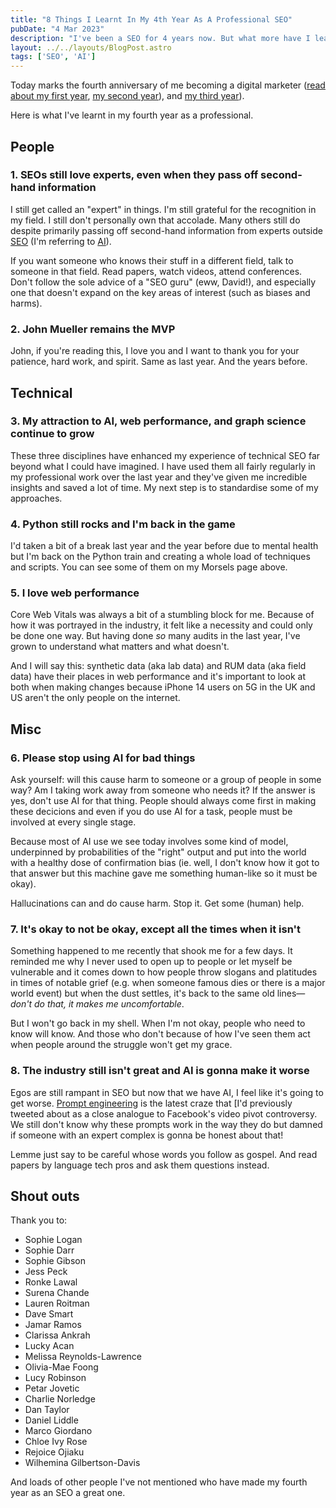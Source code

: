 ```yaml
---
title: "8 Things I Learnt In My 4th Year As A Professional SEO"
pubDate: "4 Mar 2023"
description: "I've been a SEO for 4 years now. But what more have I learnt? I wrote a list of 8 things I've picked up over that period."
layout: ../../layouts/BlogPost.astro
tags: ['SEO', 'AI']
---
```


Today marks the fourth anniversary of me becoming a digital marketer ([read about my first year](/posts/first-year-professional-seo/), [my second year](/posts/second-year-professional-seo/)), and [my third year](/posts/third-year-professional-seo/)).

Here is what I've learnt in my fourth year as a professional.

## People

### 1. SEOs still love experts, even when they pass off second-hand information

I still get called an "expert" in things. I'm still grateful for the recognition in my field. I still don't personally own that accolade. Many others still do despite primarily passing off second-hand information from experts outside [SEO](/jardim/tech/seo/) (I'm referring to [AI](/jardim/tech/ai/)).

If you want someone who knows their stuff in a different field, talk to someone in that field. Read papers, watch videos, attend conferences. Don't follow the sole advice of a "SEO guru" (eww, David!), and especially one that doesn't expand on the key areas of interest (such as biases and harms).

### 2. John Mueller remains the MVP

John, if you're reading this, I love you and I want to thank you for your patience, hard work, and spirit. Same as last year. And the years before.

## Technical

### 3. My attraction to AI, web performance, and graph science continue to grow

These three disciplines have enhanced my experience of technical SEO far beyond what I could have imagined. I have used them all fairly regularly in my professional work over the last year and they've given me incredible insights and saved a lot of time. My next step is to standardise some of my approaches.

### 4. Python still rocks and I'm back in the game

I'd taken a bit of a break last year and the year before due to mental health but I'm back on the Python train and creating a whole load of techniques and scripts. You can see some of them on my Morsels page above.

### 5. I love web performance

Core Web Vitals was always a bit of a stumbling block for me. Because of how it was portrayed in the industry, it felt like a necessity and could only be done one way. But having done _so_ many audits in the last year, I've grown to understand what matters and what doesn't.

And I will say this: synthetic data (aka lab data) and RUM data (aka field data) have their places in web performance and it's important to look at both when making changes because iPhone 14 users on 5G in the UK and US aren't the only people on the internet.

## Misc

### 6. Please stop using AI for bad things

Ask yourself: will this cause harm to someone or a group of people in some way? Am I taking work away from someone who needs it? If the answer is yes, don't use AI for that thing. People should always come first in making these decicions and even if you do use AI for a task, people must be involved at every single stage.

Because most of AI use we see today involves some kind of model, underpinned by probabilities of the "right" output and put into the world with a healthy dose of confirmation bias (ie. well, I don't know how it got to that answer but this machine gave me something human-like so it must be okay).

Hallucinations can and do cause harm. Stop it. Get some (human) help.

### 7. It's okay to not be okay, except all the times when it isn't

Something happened to me recently that shook me for a few days. It reminded me why I never used to open up to people or let myself be vulnerable and it comes down to how people throw slogans and platitudes in times of notable grief (e.g. when someone famous dies or there is a major world event) but when the dust settles, it's back to the same old lines&mdash;_don't do that, it makes me uncomfortable_.

But I won't go back in my shell. When I'm not okay, people who need to know will know. And those who don't because of how I've seen them act when people around the struggle won't get my grace.

### 8. The industry still isn't great and AI is gonna make it worse

Egos are still rampant in SEO but now that we have AI, I feel like it's going to get worse. [Prompt engineering](/posts/prompt-engineering/) is the latest craze that [I'd previously tweeted about as a close analogue to Facebook's video pivot controversy. We still don't know why these prompts work in the way they do but damned if someone with an expert complex is gonna be honest about that!

Lemme just say to be careful whose words you follow as gospel. And read papers by language tech pros and ask them questions instead.

## Shout outs

Thank you to:

- Sophie Logan
- Sophie Darr
- Sophie Gibson
- Jess Peck
- Ronke Lawal
- Surena Chande
- Lauren Roitman
- Dave Smart
- Jamar Ramos
- Clarissa Ankrah
- Lucky Acan
- Melissa Reynolds-Lawrence  
- Olivia-Mae Foong
- Lucy Robinson
- Petar Jovetic
- Charlie Norledge
- Dan Taylor
- Daniel Liddle
- Marco Giordano
- Chloe Ivy Rose
- Rejoice Ojiaku
- Wilhemina Gilbertson-Davis  

And loads of other people I've not mentioned who have made my fourth year as an SEO a great one.